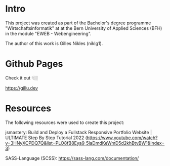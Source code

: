# Intro

This project was created as part of the Bachelor's degree programme "Wirtschaftsinformatik" at at the Bern University of Applied Sciences (BFH) in the module "EWEB - Webengineering".

The author of this work is Gilles Nikles (niklg1).

# Github Pages

Check it out 👇🏼

https://gillu.dev

# Resources

The following resources were used to create this project:

jsmastery: Build and Deploy a Fullstack Responsive Portfolio Website | ULTIMATE Step By Step Tutorial 2022
(https://www.youtube.com/watch?v=3HNyXCPDQ7Q&list=PLO8fB8Eya9_5laDmdKeWmD5d2khBtvBW1&index=3)

SASS-Language (SCSS):
https://sass-lang.com/documentation/
